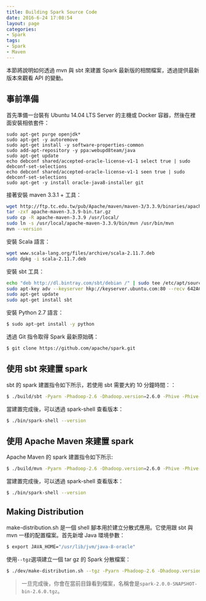 ```yaml
---
title: Building Spark Source Code
date: 2016-6-24 17:08:54
layout: page
categories:
- Spark
tags:
- Spark
- Maven
---
```

本節將說明如何透過 mvn 與 sbt 來建置 Spark 最新版的相關檔案，透過提供最新版本來觀看 API 的變動。

<!--more-->

## 事前準備
首先準備一台裝有 Ubuntu 14.04 LTS Server 的主機或 Docker 容器，然後在裡面安裝相依套件：
```
sudo apt-get purge openjdk*
sudo apt-get -y autoremove
sudo apt-get install -y software-properties-common
sudo add-apt-repository -y ppa:webupd8team/java
sudo apt-get update
echo debconf shared/accepted-oracle-license-v1-1 select true | sudo debconf-set-selections
echo debconf shared/accepted-oracle-license-v1-1 seen true | sudo debconf-set-selections
sudo apt-get -y install oracle-java8-installer git
```

接著安裝 maven 3.3.1 + 工具：
```sh
wget http://ftp.tc.edu.tw/pub/Apache/maven/maven-3/3.3.9/binaries/apache-maven-3.3.9-bin.tar.gz
tar -zxf apache-maven-3.3.9-bin.tar.gz
sudo cp -R apache-maven-3.3.9 /usr/local/
sudo ln -s /usr/local/apache-maven-3.3.9/bin/mvn /usr/bin/mvn
mvn --version
```

安裝 Scala 語言：
```sh
wget www.scala-lang.org/files/archive/scala-2.11.7.deb
sudo dpkg -i scala-2.11.7.deb
```

安裝 sbt 工具：
```sh
echo "deb http://dl.bintray.com/sbt/debian /" | sudo tee /etc/apt/sources.list.d/sbt.list
sudo apt-key adv --keyserver hkp://keyserver.ubuntu.com:80 --recv 642AC823
sudo apt-get update
sudo apt-get install sbt
```

安裝 Python 2.7 語言：
```sh
$ sudo apt-get install -y python
```

透過 Git 指令取得 Spark 最新原始碼：
```sh
$ git clone https://github.com/apache/spark.git
```

## 使用 sbt 來建置 spark
sbt 的 spark 建置指令如下所示，若使用 sbt 需要大約 10 分鐘時間：：
```sh
$ ./build/sbt -Pyarn -Phadoop-2.6 -Dhadoop.version=2.6.0 -Phive -Phive-thriftserver -DskipTests clean assembly
```

當建置完成後，可以透過 spark-shell 查看版本：
```sh
$ ./bin/spark-shell --version
```

## 使用 Apache Maven 來建置 spark
Apache Maven 的 spark 建置指令如下所示:
```sh
$ ./build/mvn -Pyarn -Phadoop-2.6 -Dhadoop.version=2.6.0 -Phive -Phive-thriftserver -DskipTests clean install
```

當建置完成後，可以透過 spark-shell 查看版本：
```sh
$ ./bin/spark-shell --version
```

## Making Distribution
make-distribution.sh 是一個 shell 腳本用於建立分散式應用。它使用跟 sbt 與 mvn 一樣的配置檔案。首先新增 Java 環境參數：
```sh
$ export JAVA_HOME="/usr/lib/jvm/java-8-oracle"
```

使用`--tgz`選項建立一個 tar gz 的 Spark 分散檔案：
```sh
$ ./dev/make-distribution.sh --tgz -Pyarn -Phadoop-2.6 -Dhadoop.version=2.6.0 -Phive -Phive-thriftserver -DskipTests
```
> 一旦完成後，你會在當前目錄看到檔案，名稱會是`spark-2.0.0-SNAPSHOT-bin-2.6.0.tgz`。
